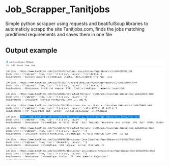 # Job_Scrapper_Tanitjobs
Simple python scrapper using requests and beatifulSoup libraries to automaticly scrapp the site Tanitjobs.com, finds the jobs matching predifined requirements and saves
them in one file
## Output example
![alternativetext](Untitled.png)
